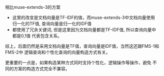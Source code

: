 相比muse-extends-3的方案
- 这里的改变是文档向量是TF-IDF的值，而muse-extends-3中文档向量使用
归一化的TF值, 查询向量是归一化的IDF值
- 都使用了冗余关键词, 但是这里因为文档向量都是TF-IDF值, 所以查询向量中都是0,1值
代表包含关系。

综上，后面仍然是采用文档向量是TF值，查询向量是IDF值，当然这还跟FMS-1和FMS-2中
逻辑查询和个性化查询的向量构造方式有关。

更重要的一点是，如果构造某种方式同时支持个性化，逻辑操作等操作，避免
不同的方案的构造方式完全不兼容。